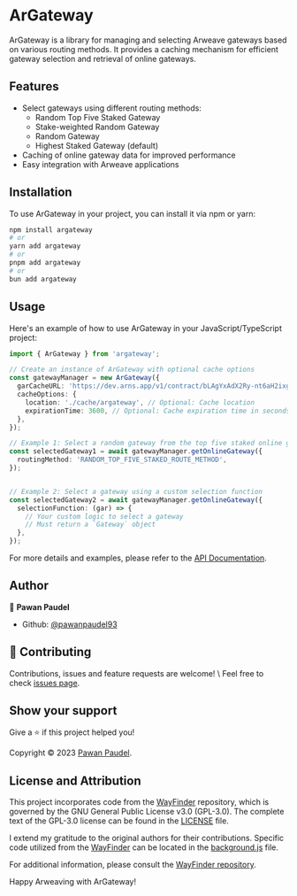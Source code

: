 # ArGateway

ArGateway is a library for managing and selecting Arweave gateways based on various routing methods. It provides a caching mechanism for efficient gateway selection and retrieval of online gateways.

## Features

- Select gateways using different routing methods:
  - Random Top Five Staked Gateway
  - Stake-weighted Random Gateway
  - Random Gateway
  - Highest Staked Gateway (default)
- Caching of online gateway data for improved performance
- Easy integration with Arweave applications

## Installation

To use ArGateway in your project, you can install it via npm or yarn:

```bash
npm install argateway
# or
yarn add argateway
# or
pnpm add argateway
# or
bun add argateway
```

## Usage

Here's an example of how to use ArGateway in your JavaScript/TypeScript project:

```typescript
import { ArGateway } from 'argateway';

// Create an instance of ArGateway with optional cache options
const gatewayManager = new ArGateway({
  garCacheURL: 'https://dev.arns.app/v1/contract/bLAgYxAdX2Ry-nt6aH2ixgvJXbpsEYm28NgJgyqfs-U/gateways', // Optional: Gateway Address Registry cache URL
  cacheOptions: {
    location: './cache/argateway', // Optional: Cache location
    expirationTime: 3600, // Optional: Cache expiration time in seconds
  },
});

// Example 1: Select a random gateway from the top five staked online gateways
const selectedGateway1 = await gatewayManager.getOnlineGateway({
  routingMethod: 'RANDOM_TOP_FIVE_STAKED_ROUTE_METHOD',
});


// Example 2: Select a gateway using a custom selection function
const selectedGateway2 = await gatewayManager.getOnlineGateway({
  selectionFunction: (gar) => {
    // Your custom logic to select a gateway
    // Must return a `Gateway` object
  },
});
```

For more details and examples, please refer to the [API Documentation](./Api.md).

## Author

👤 **Pawan Paudel**

- Github: [@pawanpaudel93](https://github.com/pawanpaudel93)

## 🤝 Contributing

Contributions, issues and feature requests are welcome! \ Feel free to check [issues page](https://github.com/pawanpaudel93/argateway/issues).

## Show your support

Give a ⭐️ if this project helped you!

Copyright © 2023 [Pawan Paudel](https://github.com/pawanpaudel93).

## License and Attribution

This project incorporates code from the [WayFinder](https://github.com/ar-io/wayfinder) repository, which is governed by the GNU General Public License v3.0 (GPL-3.0). The complete text of the GPL-3.0 license can be found in the [LICENSE](https://github.com/ar-io/wayfinder/blob/develop/LICENSE) file.

I extend my gratitude to the original authors for their contributions. Specific code utilized from the [WayFinder](https://github.com/ar-io/wayfinder) can be located in the [background.js](https://github.com/ar-io/wayfinder/blob/develop/background.js) file.

For additional information, please consult the [WayFinder repository](https://github.com/ar-io/wayfinder).

Happy Arweaving with ArGateway!
